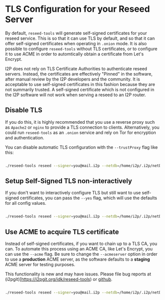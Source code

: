 TLS Configuration for your Reseed Server
========================================

By default, `reseed-tools` will generate self-signed certificates for your reseed service.
This is so that it can use TLS by default, and so that it can offer self-signed certificates when operating in `.onion` mode.
It is also possible to configure `reseed-tools` without TLS certificates,
or to configure it to use ACME in order to automtically obtain a certificate from Let's Encrypt.

I2P does not rely on TLS Certificate Authorities to authenticate reseed servers.
Instead, the certificates are effectively "Pinned" in the software, after manual review by the I2P developers and the community.
It is acceptable to use self-signed certificates in this fashion because they are not summarily trusted.
A self-signed certificate which is not configured in the I2P software will not work when serving a reseed to an I2P router.

Disable TLS
-----------

If you do this, it is highly recommended that you use a reverse proxy such as `Apache2` or `nginx` to provide a TLS connection to clients.
Alternatively, you could run `reseed-tools` as an `.onion` service and rely on Tor for encryption and authentication.

You can disable automatic TLS configuration with the `--trustProxy` flag like this:

```sh

./reseed-tools reseed --signer=you@mail.i2p --netdb=/home/i2p/.i2p/netDb --trustProxy --ip=127.0.0.1
```

Setup Self-Signed TLS non-interactively
---------------------------------------

If you don't want to interactively configure TLS but still want to use self-signed certificates, you can pass the `--yes` flag, which will use the defaults for all config values.

```sh

./reseed-tools reseed --signer=you@mail.i2p --netdb=/home/i2p/.i2p/netDb --yes
```

Use ACME to acquire TLS certificate
-----------------------------------

Instead of self-signed certificates, if you want to chain up to a TLS CA, you can.
To automate this process using an ACME CA, like Let's Encrypt, you can use the `--acme` flag.
Be sure to change the `--acmeserver` option in order to use a **production** ACME server, as
the software defaults to a **staging** ACME server for testing purposes.

This functionality is new and may have issues. Please file bug reports at (i2pgit)[https://i2pgit.org/idk/reseed-tools) or [github](https://github.com/go-i2p/reseed-tools).

```sh

./reseed-tools reseed --signer=you@mail.i2p --netdb=/home/i2p/.i2p/netDb --acme --acmeserver="https://acme-v02.api.letsencrypt.org/directory"
```

